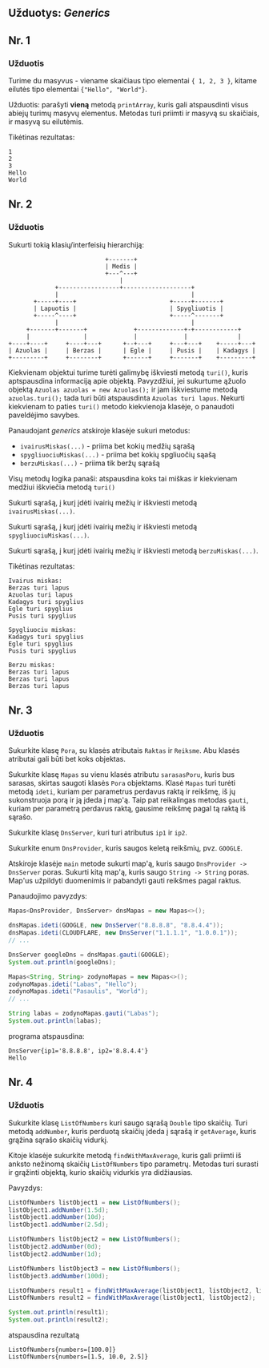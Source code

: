 
## Užduotys: *Generics*

## Nr. 1

### Užduotis

Turime du masyvus - viename skaičiaus tipo elementai `{ 1, 2, 3 }`, kitame eilutės tipo elementai `{"Hello", "World"}`.

Užduotis: parašyti **vieną** metodą ``printArray``, kuris gali atspausdinti visus abiejų turimų masyvų elementus. Metodas turi priimti ir masyvą su skaičiais, ir masyvą su eilutėmis.

Tikėtinas rezultatas:
```
1
2
3
Hello
World
```

## Nr. 2

### Užduotis

Sukurti tokią klasių/interfeisių hierarchiją:
```
                           +-------+
                           | Medis |
                           +---^---+
                               |
             +-----------------+-------------------+
             |                                     |
       +-----+----+                          +-----+-------+
       | Lapuotis |                          | Spygliuotis |
       +-----^----+                          +-----^-------+
             |                                     |
     +-------+-------+             +-------------+-+------------+
     |               |             |             |              |
+----+----+     +----+---+      +--+---+     +---+---+    +-----+---+
| Azuolas |     | Berzas |      | Egle |     | Pusis |    | Kadagys |
+---------+     +--------+      +------+     +-------+    +---------+
```

Kiekvienam objektui turime turėti galimybę iškviesti metodą `turi()`, kuris aptspausdina informaciją apie objektą. Pavyzdžiui, jei sukurtume ąžuolo objektą `Azuolas azuolas = new Azuolas();` ir jam iškviestume metodą `azuolas.turi();` tada turi būti atspausdinta `Azuolas turi lapus`. Nekurti kiekvienam to paties `turi()` metodo kiekvienoja klasėje, o panaudoti paveldėjimo savybes.

Panaudojant *generics* atskiroje klasėje sukuri metodus:
- `ivairusMiskas(...)` - priima bet kokių medžių sąrašą
- `spygliuociuMiskas(...)` - priima bet kokių spgliuočių sąašą
- `berzuMiskas(...)` - priima tik beržų sąrašą

Visų metodų logika panaši: atspausdina koks tai miškas ir kiekvienam medžiui iškviečia metodą `turi()`

Sukurti sąrašą, į kurį įdėti ivairių mežių ir iškviesti metodą `ivairusMiskas(...)`.

Sukurti sąrašą, į kurį įdėti ivairių mežių ir iškviesti metodą `spygliuociuMiskas(...)`.

Sukurti sąrašą, į kurį įdėti ivairių mežių ir iškviesti metodą `berzuMiskas(...)`.


Tikėtinas rezultatas:
```
Ivairus miskas:
Berzas turi lapus
Azuolas turi lapus
Kadagys turi spyglius
Egle turi spyglius
Pusis turi spyglius

Spygliuociu miskas:
Kadagys turi spyglius
Egle turi spyglius
Pusis turi spyglius

Berzu miskas:
Berzas turi lapus
Berzas turi lapus
Berzas turi lapus
```

## Nr. 3

### Užduotis
Sukurkite klasę `Pora`, su klasės atributais `Raktas` ir `Reiksme`. Abu klasės atributai gali būti bet koks objektas.

Sukurkite klasę `Mapas` su vienu klasės atributu `sarasasPoru`, kuris bus sarasas, skirtas saugoti klasės `Pora` objektams. Klasė `Mapas` turi turėti metodą `ideti`, kuriam per parametrus perdavus raktą ir reikšmę, iš jų sukonstruoja porą ir ją įdeda į map'ą. Taip pat reikalingas metodas `gauti`, kuriam per parametrą perdavus raktą, gausime reikšmę pagal tą raktą iš sąrašo.  

Sukurkite klasę `DnsServer`, kuri turi atributus `ip1` ir `ip2`. 

Sukurkite enum `DnsProvider`, kuris saugos keletą reikšmių, pvz. `GOOGLE`.

Atskiroje klasėje `main` metode sukurti map'ą, kuris saugo `DnsProvider -> DnsServer` poras. Sukurti kitą map'ą, kuris saugo `String -> String` poras. Map'us užpildyti duomenimis ir pabandyti gauti reikšmes pagal raktus.

Panaudojimo pavyzdys:
```java
Mapas<DnsProvider, DnsServer> dnsMapas = new Mapas<>();

dnsMapas.ideti(GOOGLE, new DnsServer("8.8.8.8", "8.8.4.4"));
dnsMapas.ideti(CLOUDFLARE, new DnsServer("1.1.1.1", "1.0.0.1"));
// ...

DnsServer googleDns = dnsMapas.gauti(GOOGLE);
System.out.println(googleDns);

Mapas<String, String> zodynoMapas = new Mapas<>();
zodynoMapas.ideti("Labas", "Hello");
zodynoMapas.ideti("Pasaulis", "World");
// ...

String labas = zodynoMapas.gauti("Labas");
System.out.println(labas);
```
programa atspausdina:
```
DnsServer{ip1='8.8.8.8', ip2='8.8.4.4'}
Hello
```

## Nr. 4

### Užduotis
Sukurkite klasę `ListOfNumbers` kuri saugo sąrašą `Double` tipo skaičių. Turi metodą `addNumber`, kuris perduotą skaičių įdeda į sąrašą ir `getAverage`, kuris grąžina sąrašo skaičių vidurkį.

Kitoje klasėje sukurkite metodą `findWithMaxAverage`, kuris gali priimti iš anksto nežinomą skaičių `ListOfNumbers` tipo parametrų. Metodas turi surasti ir grąžinti objektą, kurio skaičių vidurkis yra didžiausias.

Pavyzdys:
```java
ListOfNumbers listObject1 = new ListOfNumbers();
listObject1.addNumber(1.5d);
listObject1.addNumber(10d);
listObject1.addNumber(2.5d);

ListOfNumbers listObject2 = new ListOfNumbers();
listObject2.addNumber(0d);
listObject2.addNumber(1d);

ListOfNumbers listObject3 = new ListOfNumbers();
listObject3.addNumber(100d);

ListOfNumbers result1 = findWithMaxAverage(listObject1, listObject2, listObject3);
ListOfNumbers result2 = findWithMaxAverage(listObject1, listObject2);

System.out.println(result1);
System.out.println(result2);
```
atspausdina rezultatą
```
ListOfNumbers{numbers=[100.0]}
ListOfNumbers{numbers=[1.5, 10.0, 2.5]}
```